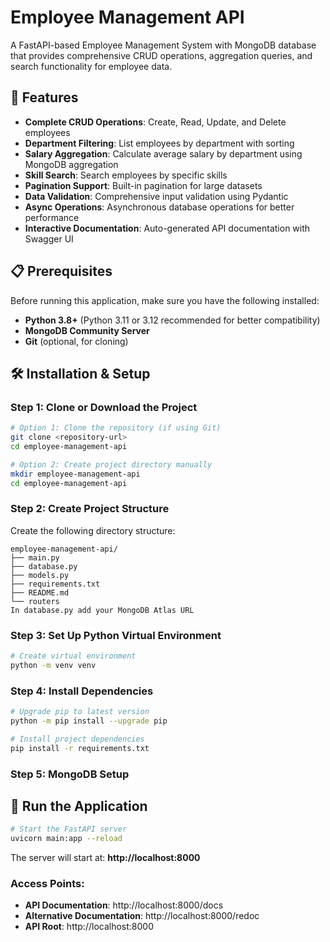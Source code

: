 # Employee Management API

A FastAPI-based Employee Management System with MongoDB database that provides comprehensive CRUD operations, aggregation queries, and search functionality for employee data.

## 🚀 Features

- **Complete CRUD Operations**: Create, Read, Update, and Delete employees
- **Department Filtering**: List employees by department with sorting
- **Salary Aggregation**: Calculate average salary by department using MongoDB aggregation
- **Skill Search**: Search employees by specific skills
- **Pagination Support**: Built-in pagination for large datasets
- **Data Validation**: Comprehensive input validation using Pydantic
- **Async Operations**: Asynchronous database operations for better performance
- **Interactive Documentation**: Auto-generated API documentation with Swagger UI

## 📋 Prerequisites

Before running this application, make sure you have the following installed:

- **Python 3.8+** (Python 3.11 or 3.12 recommended for better compatibility)
- **MongoDB Community Server**
- **Git** (optional, for cloning)

## 🛠 Installation & Setup

### Step 1: Clone or Download the Project

```bash
# Option 1: Clone the repository (if using Git)
git clone <repository-url>
cd employee-management-api

# Option 2: Create project directory manually
mkdir employee-management-api
cd employee-management-api
```

### Step 2: Create Project Structure

Create the following directory structure:

```
employee-management-api/
├── main.py
├── database.py
├── models.py
├── requirements.txt
├── README.md
└── routers
In database.py add your MongoDB Atlas URL
```

### Step 3: Set Up Python Virtual Environment

```bash
# Create virtual environment
python -m venv venv
```

### Step 4: Install Dependencies

```bash
# Upgrade pip to latest version
python -m pip install --upgrade pip

# Install project dependencies
pip install -r requirements.txt
```

### Step 5: MongoDB Setup

## 🚀 Run the Application

```bash
# Start the FastAPI server
uvicorn main:app --reload
```

The server will start at: **http://localhost:8000**

### Access Points:
- **API Documentation**: http://localhost:8000/docs
- **Alternative Documentation**: http://localhost:8000/redoc
- **API Root**: http://localhost:8000
